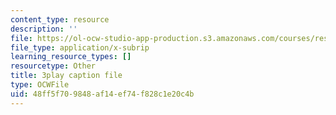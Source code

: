 ```yaml
---
content_type: resource
description: ''
file: https://ol-ocw-studio-app-production.s3.amazonaws.com/courses/res-18-006-calculus-revisited-single-variable-calculus-fall-2010/48ff5f709848af14ef74f828c1e20c4b_WfdBrggGJyg.srt
file_type: application/x-subrip
learning_resource_types: []
resourcetype: Other
title: 3play caption file
type: OCWFile
uid: 48ff5f70-9848-af14-ef74-f828c1e20c4b
---
```

